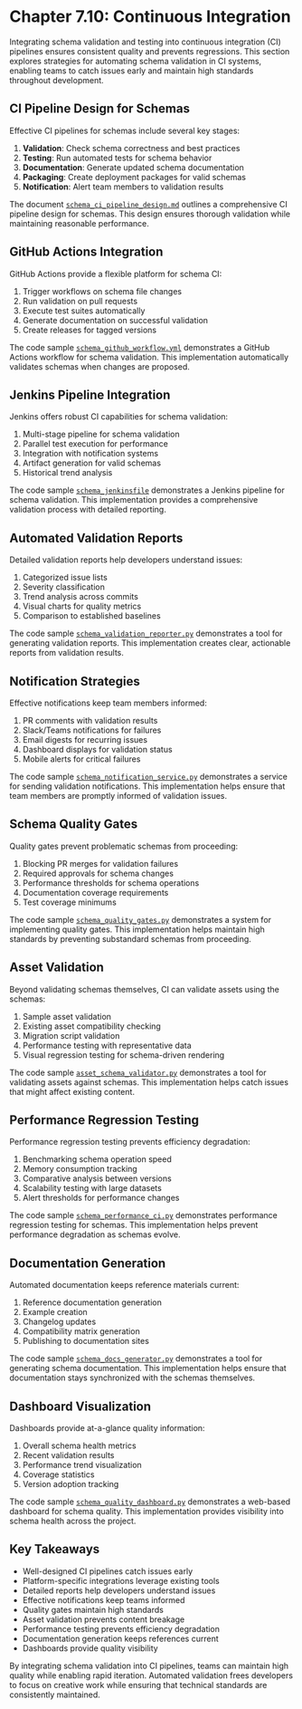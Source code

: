 # Chapter 7.10: Continuous Integration

Integrating schema validation and testing into continuous integration (CI) pipelines ensures consistent quality and prevents regressions. This section explores strategies for automating schema validation in CI systems, enabling teams to catch issues early and maintain high standards throughout development.

## CI Pipeline Design for Schemas

Effective CI pipelines for schemas include several key stages:

1. **Validation**: Check schema correctness and best practices
2. **Testing**: Run automated tests for schema behavior
3. **Documentation**: Generate updated schema documentation
4. **Packaging**: Create deployment packages for valid schemas
5. **Notification**: Alert team members to validation results

The document [`schema_ci_pipeline_design.md`](code_samples/schema_ci_pipeline_design.md) outlines a comprehensive CI pipeline design for schemas. This design ensures thorough validation while maintaining reasonable performance.

## GitHub Actions Integration

GitHub Actions provide a flexible platform for schema CI:

1. Trigger workflows on schema file changes
2. Run validation on pull requests
3. Execute test suites automatically
4. Generate documentation on successful validation
5. Create releases for tagged versions

The code sample [`schema_github_workflow.yml`](code_samples/schema_github_workflow.yml) demonstrates a GitHub Actions workflow for schema validation. This implementation automatically validates schemas when changes are proposed.

## Jenkins Pipeline Integration

Jenkins offers robust CI capabilities for schema validation:

1. Multi-stage pipeline for schema validation
2. Parallel test execution for performance
3. Integration with notification systems
4. Artifact generation for valid schemas
5. Historical trend analysis

The code sample [`schema_jenkinsfile`](code_samples/schema_jenkinsfile) demonstrates a Jenkins pipeline for schema validation. This implementation provides a comprehensive validation process with detailed reporting.

## Automated Validation Reports

Detailed validation reports help developers understand issues:

1. Categorized issue lists
2. Severity classification
3. Trend analysis across commits
4. Visual charts for quality metrics
5. Comparison to established baselines

The code sample [`schema_validation_reporter.py`](code_samples/schema_validation_reporter.py) demonstrates a tool for generating validation reports. This implementation creates clear, actionable reports from validation results.

## Notification Strategies

Effective notifications keep team members informed:

1. PR comments with validation results
2. Slack/Teams notifications for failures
3. Email digests for recurring issues
4. Dashboard displays for validation status
5. Mobile alerts for critical failures

The code sample [`schema_notification_service.py`](code_samples/schema_notification_service.py) demonstrates a service for sending validation notifications. This implementation helps ensure that team members are promptly informed of validation issues.

## Schema Quality Gates

Quality gates prevent problematic schemas from proceeding:

1. Blocking PR merges for validation failures
2. Required approvals for schema changes
3. Performance thresholds for schema operations
4. Documentation coverage requirements
5. Test coverage minimums

The code sample [`schema_quality_gates.py`](code_samples/schema_quality_gates.py) demonstrates a system for implementing quality gates. This implementation helps maintain high standards by preventing substandard schemas from proceeding.

## Asset Validation

Beyond validating schemas themselves, CI can validate assets using the schemas:

1. Sample asset validation
2. Existing asset compatibility checking
3. Migration script validation
4. Performance testing with representative data
5. Visual regression testing for schema-driven rendering

The code sample [`asset_schema_validator.py`](code_samples/asset_schema_validator.py) demonstrates a tool for validating assets against schemas. This implementation helps catch issues that might affect existing content.

## Performance Regression Testing

Performance regression testing prevents efficiency degradation:

1. Benchmarking schema operation speed
2. Memory consumption tracking
3. Comparative analysis between versions
4. Scalability testing with large datasets
5. Alert thresholds for performance changes

The code sample [`schema_performance_ci.py`](code_samples/schema_performance_ci.py) demonstrates performance regression testing for schemas. This implementation helps prevent performance degradation as schemas evolve.

## Documentation Generation

Automated documentation keeps reference materials current:

1. Reference documentation generation
2. Example creation
3. Changelog updates
4. Compatibility matrix generation
5. Publishing to documentation sites

The code sample [`schema_docs_generator.py`](code_samples/schema_docs_generator.py) demonstrates a tool for generating schema documentation. This implementation helps ensure that documentation stays synchronized with the schemas themselves.

## Dashboard Visualization

Dashboards provide at-a-glance quality information:

1. Overall schema health metrics
2. Recent validation results
3. Performance trend visualization
4. Coverage statistics
5. Version adoption tracking

The code sample [`schema_quality_dashboard.py`](code_samples/schema_quality_dashboard.py) demonstrates a web-based dashboard for schema quality. This implementation provides visibility into schema health across the project.

## Key Takeaways

- Well-designed CI pipelines catch issues early
- Platform-specific integrations leverage existing tools
- Detailed reports help developers understand issues
- Effective notifications keep teams informed
- Quality gates maintain high standards
- Asset validation prevents content breakage
- Performance testing prevents efficiency degradation
- Documentation generation keeps references current
- Dashboards provide quality visibility

By integrating schema validation into CI pipelines, teams can maintain high quality while enabling rapid iteration. Automated validation frees developers to focus on creative work while ensuring that technical standards are consistently maintained.
